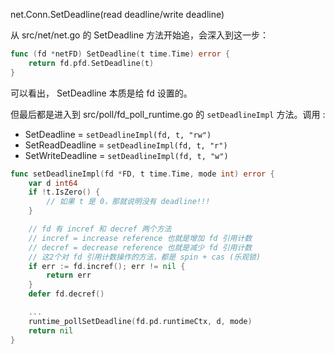 net.Conn.SetDeadline(read deadline/write deadline) 

从 src/net/net.go 的 SetDeadline 方法开始追，会深入到这一步： 

```go
func (fd *netFD) SetDeadline(t time.Time) error {
	return fd.pfd.SetDeadline(t)
}
```

可以看出， SetDeadline 本质是给 fd 设置的。 

但最后都是进入到 src/poll/fd_poll_runtime.go 的 `setDeadlineImpl` 方法。调用 :  
* SetDeadline = `setDeadlineImpl(fd, t, "rw")`  
* SetReadDeadline = `setDeadlineImpl(fd, t, "r")`  
* SetWriteDeadline = `setDeadlineImpl(fd, t, "w")`

```go
func setDeadlineImpl(fd *FD, t time.Time, mode int) error {
    var d int64
    if !t.IsZero() {
        // 如果 t 是 0，那就说明没有 deadline!!!
    }

    // fd 有 incref 和 decref 两个方法
    // incref = increase reference 也就是增加 fd 引用计数 
    // decref = decrease reference 也就是减少 fd 引用计数 
    // 这2个对 fd 引用计数操作的方法，都是 spin + cas (乐观锁)
    if err := fd.incref(); err != nil {
        return err
    }
    defer fd.decref()

    ...
    runtime_pollSetDeadline(fd.pd.runtimeCtx, d, mode)
    return nil
}
```
